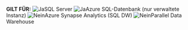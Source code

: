 <Token>**GILT FÜR:** ![Ja](media/yes-icon.png)SQL Server ![Ja](media/yes-icon.png)Azure SQL-Datenbank (nur verwaltete Instanz) ![Nein](media/no-icon.png)Azure Synapse Analytics (SQL DW) ![Nein](media/no-icon.png)Parallel Data Warehouse </Token>